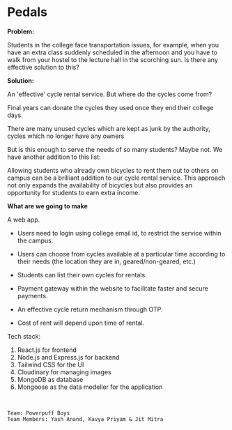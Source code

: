 # Pedals

**Problem:**

Students in the college face transportation issues, for example, when you have an extra class suddenly scheduled in the afternoon and you have to walk from your hostel to the lecture hall in the scorching sun. Is there any effective solution to this?

**Solution:**

An 'effective' cycle rental service. But where do the cycles come from?

Final years can donate the cycles they used once they end their college days.

There are many unused cycles which are kept as junk by the authority, cycles which no longer have any owners

But is this enough to serve the needs of so many students? Maybe not. We have another addition to this list:

Allowing students who already own bicycles to rent them out to others on campus can be a brilliant addition to our cycle rental service. This approach not only expands the availability of bicycles but also provides an opportunity for students to earn extra income.

**What are we going to make**

A web app.

- Users need to login using college email id, to restrict the service within the campus.

- Users can choose from cycles available at a particular time according to their needs (the location they are in, geared/non-geared, etc.)

- Students can list their own cycles for rentals.

- Payment gateway within the website to facilitate faster and secure payments.

- An effective cycle return mechanism through OTP.

- Cost of rent will depend upon time of rental.

Tech stack:

1. React.js for frontend
2. Node.js and Express.js for backend
3. Tailwind CSS for the UI
4. Cloudinary for managing images
5. MongoDB as database
6. Mongoose as the data modeller for the application

<br>

`Team: Powerpuff Boys`\
`Team Members: Yash Anand, Kavya Priyam & Jit Mitra`
